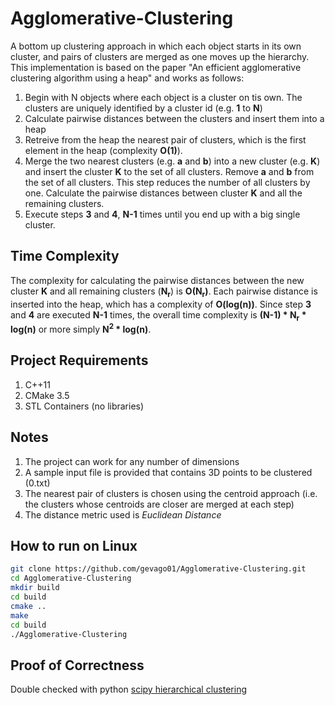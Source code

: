 # Agglomerative-Clustering
A bottom up clustering approach in which each object starts in
its own cluster, and pairs of clusters are merged as one moves up the
hierarchy. This implementation is based
 on the paper "An efficient agglomerative clustering algorithm using a heap" and works as
follows:

1. Begin with N objects where each object is a cluster on tis own.
   The clusters are uniquely identified by a cluster id (e.g. **1**
   to **N**)
2. Calculate pairwise distances between the clusters and insert
    them into a heap
3. Retreive from the heap the nearest pair of clusters, which is
    the first element in the heap (complexity **O(1)**).
4. Merge the two nearest clusters (e.g. **a** and **b**) into a new
    cluster (e.g. **K**) and insert the cluster **K** to the set of all clusters.
    Remove **a** and **b** from the set of all clusters. This step
    reduces the number of all clusters by one. Calculate the
    pairwise distances between cluster **K** and all the remaining
    clusters.
5. Execute steps **3** and **4**, **N-1** times until you end up with a big single
    cluster.

## Time Complexity
The complexity for calculating the pairwise  distances between the new
cluster **K** and all remaining clusters (**N<sub>r</sub>**) is
**O(N<sub>r</sub>)**. Each pairwise distance is inserted into the heap,
which has a complexity of **O(log(n))**. Since step **3** and **4** are
 executed **N-1** times, the overall time complexity is
 **(N-1) \* N<sub>r</sub> \* log(n)** or more simply
  **N<sup>2</sup>  \* log(n)**.

## Project Requirements
   1. C++11
   2. CMake 3.5
   3. STL Containers (no libraries)

## Notes
1. The project can work for any number of dimensions
2. A sample input file is provided that contains 3D points to be clustered (0.txt)
3. The nearest pair of clusters is chosen using the centroid approach
    (i.e. the clusters whose centroids are closer are merged at
    each step)
4. The distance metric used is *Euclidean Distance*
   
## How to run on Linux
```bash
git clone https://github.com/gevago01/Agglomerative-Clustering.git
cd Agglomerative-Clustering
mkdir build
cd build
cmake ..
make
cd build
./Agglomerative-Clustering
```

## Proof of Correctness
Double checked with python [scipy hierarchical clustering](http://docs.scipy.org/doc/scipy/reference/cluster.hierarchy.html)


